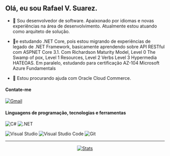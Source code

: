 ## Olá, eu sou Rafael V. Suarez.

- 🔭 Sou desenvolvedor de software. Apaixonado por idiomas e novas experiências na área de desenvolvimento. Atualmente estou atuando como arquiteto de solução.
- 🌱e estudando .NET Core, pois estou migrando de experiências de legado de .NET Framework, basicamente aprendendo sobre API RESTful com ASPNET Core 3.1. Com Richardson Maturity Model, Level 0 The Swamp of pox, Level 1 Resources, Level 2 Verbs Level 3 Hypermedia HATEOAS.
Em paralelo, estudando para certificação AZ-104 Microsoft Azure Fundamentals

- 🤔 Estou procurando ajuda com Oracle Cloud Commerce.

#### Contate-me

<a href="mailto:rafaelv_s@hotmail.com"><img alt="Gmail" src="https://img.shields.io/badge/E--Mail-D14836?style=for-the-badge&logo=gmail&logoColor=white" /></a> 

#### Linguagens de programação, tecnologias e ferramentas

<img alt="C#" src="https://img.shields.io/badge/c%23-%23239120.svg?style=for-the-badge&logo=c-sharp&logoColor=white"/> <img alt=".NET" src="https://img.shields.io/badge/.NET-5C2D91?style=for-the-badge&logo=.net&logoColor=white"/>

<img alt="Visual Studio" src="https://img.shields.io/badge/Visual%20Studio-5C2D91.svg?style=for-the-badge&logo=visual-studio&logoColor=white"/> <img alt="Visual Studio Code" src="https://img.shields.io/badge/VS Code-0078d7.svg?style=for-the-badge&logo=visual-studio-code&logoColor=white"/> <img alt="Git" src="https://img.shields.io/badge/git-%23F05033.svg?style=for-the-badge&logo=git&logoColor=white"/> 

<hr>
<div align="center">

[![Stats](https://github-readme-stats.vercel.app/api?username=suarezrafael&count_private=true&show_icons=true&theme=dracula&hide_title=true&hide_border=true)](https://github.com/anuraghazra/github-readme-stats)</div>

<!--
Here are some ideas to get you started:

- 🔭 I’m currently working on ...
- 🌱 I’m currently learning ...
- 👯 I’m looking to collaborate on ...
- 🤔 I’m looking for help with ...
- 💬 Ask me about ...
- 📫 How to reach me: ...
- 😄 Pronouns: ...
- ⚡ Fun fact: ...
-->
